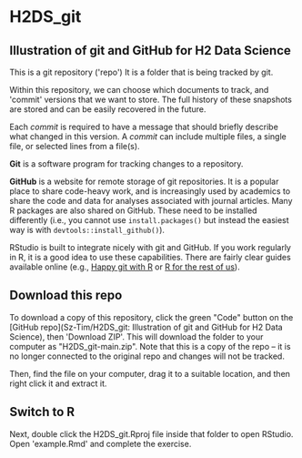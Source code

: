 # H2DS_git

## Illustration of git and GitHub for H2 Data Science

This is a git repository ('repo') It is a folder that is being tracked by git.

Within this repository, we can choose which documents to track, and 'commit' versions that we want to store. The full history of these snapshots are stored and can be easily recovered in the future.

Each *commit* is required to have a message that should briefly describe what changed in this version. A *commit* can include multiple files, a single file, or selected lines from a file(s).

**Git** is a software program for tracking changes to a repository.

**GitHub** is a website for remote storage of git repositories. It is a popular place to share code-heavy work, and is increasingly used by academics to share the code and data for analyses associated with journal articles. Many R packages are also shared on GitHub. These need to be installed differently (i.e., you cannot use `install.packages()` but instead the easiest way is with `devtools::install_github()`).

RStudio is built to integrate nicely with git and GitHub. If you work regularly in R, it is a good idea to use these capabilities. There are fairly clear guides available online (e.g., [Happy git with R](https://happygitwithr.com/) or [R for the rest of us](https://rfortherestofus.com/2021/02/how-to-use-git-github-with-r/)).

## Download this repo

To download a copy of this repository, click the green "Code" button on the [GitHub repo](Sz-Tim/H2DS_git: Illustration of git and GitHub for H2 Data Science), then 'Download ZIP'. This will download the folder to your computer as "H2DS_git-main.zip". Note that this is a copy of the repo – it is no longer connected to the original repo and changes will not be tracked.

Then, find the file on your computer, drag it to a suitable location, and then right click it and extract it.

## Switch to R

Next, double click the H2DS_git.Rproj file inside that folder to open RStudio. Open 'example.Rmd' and complete the exercise.
